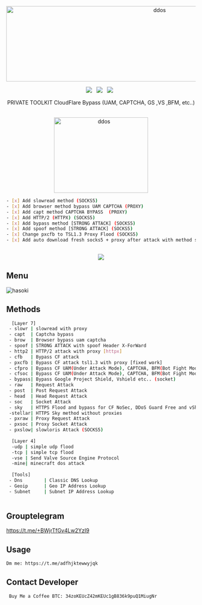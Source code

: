 <div align=center>
<p align="center"><img src="https://www.linkpicture.com/q/photo_2022-04-28_23-29-16.jpg" width="800px" height="200px" alt="ddos"></p>
 <p>
 <img src="https://img.shields.io/github/stars/cutipu/LEESIN?color=%23DF0067&style=for-the-badge"/> &nbsp;
 <img src="https://img.shields.io/github/forks/cutipu/LEESIN?color=%239999FF&style=for-the-badge"/> &nbsp;
 <img src="https://img.shields.io/github/license/cutipu/LEESIN?color=%23E8E8E8&style=for-the-badge"/> &nbsp;
 
</p>
 PRIVATE TOOLKIT CloudFlare Bypass (UAM, CAPTCHA, GS ,VS ,BFM, etc..)<br/><br/>
<p align="center"><img src="https://www.linkpicture.com/q/pngwing.com_11.png"width="250px" height="200px" alt="ddos"></p>
</div>

```sh
- [x] Add slowread method (SOCKS5)
- [x] Add browser method bypass UAM CAPTCHA (PROXY)
- [x] Add capt method CAPTCHA BYPASS  (PROXY)
- [x] Add HTTP/2 (HTTPX) (SOCKS5)
- [x] Add bypass method [STRONG ATTACK] (SOCKS5)
- [x] Add spoof method [STRONG ATTACK] (SOCKS5)
- [x] Change pxcfb to TSL1.3 Proxy Flood (SOCKS5)
- [x] Add auto download fresh socks5 + proxy after attack with method sky and slowloris
 
```
<div align=center>
 <img src="https://img.shields.io/badge/Python-FFDD00?style=for-the-badge&logo=python&logoColor=blue"/></br>
</div>

## Menu
![hasoki](https://www.linkpicture.com/q/photo_2022-04-28_23-31-12.jpg)

## Methods

```sh
  [Layer 7]
 - slowr | slowread with proxy
 - capt  | Captcha bypass
 - brow  | Browser bypass uam captcha
 - spoof | STRONG ATTACK with spoof Header X-ForWard
 - http2 | HTTP/2 attack with proxy [httpx]
 - cfb   | Bypass CF attack
 - pxcfb | Bypass CF attack tsl1.3 with proxy [fixed work]
 - cfpro | Bypass CF UAM(Under Attack Mode), CAPTCHA, BFM(Bot Fight Mode) etc.. (request)
 - cfsoc | Bypass CF UAM(Under Attack Mode), CAPTCHA, BFM(Bot Fight Mode) etc.. (socket)
 - bypass| Bypass Google Project Shield, Vshield etc.. (socket)
 - raw   | Request Attack
 - post  | Post Request Attack
 - head  | Head Request Attack
 - soc   | Socket Attack
 - sky   | HTTPS Flood and bypass for CF NoSec, DDoS Guard Free and vShield (SOCKS5)
 -stellar| HTTPS Sky method without proxies
 - pxraw | Proxy Request Attack
 - pxsoc | Proxy Socket Attack
 - pxslow| slowloris Attack (SOCKS5)
 
  [Layer 4]
  -udp | simple udp flood
  -tcp | simple tcp flood
  -vse | Send Valve Source Engine Protocol
  -mine| minecraft dos attack
  
  [Tools]
 - Dns        | Classic DNS Lookup
 - Geoip      | Geo IP Address Lookup
 - Subnet     | Subnet IP Address Lookup
 
```

## Grouptelegram
https://t.me/+BWjrTfGv4Lw2YzI9

## Usage
```sh
Dm me: https://t.me/adfhjktewwyjqk
```

## Contact Developer
```sh
 Buy Me a Coffee BTC: 34zoKEUcZ42mKEUc1gB836k9puQ1MiugNr
```

